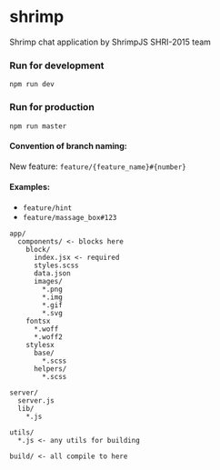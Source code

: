# shrimp
Shrimp chat application by ShrimpJS SHRI-2015 team

### Run for development
`npm run dev`

### Run for production
`npm run master`

#### Convention of branch naming:
New feature: `feature/{feature_name}#{number}`

#### Examples:

  * `feature/hint`
  * `feature/massage_box#123`

```
app/
  components/ <- blocks here
    block/
      index.jsx <- required
      styles.scss
      data.json
      images/
        *.png
        *.img
        *.gif
        *.svg
    fontsх
      *.woff
      *.woff2
    stylesх
      base/
        *.scss
      helpers/
        *.scss

server/
  server.js
  lib/
    *.js

utils/
  *.js <- any utils for building

build/ <- all compile to here
```
